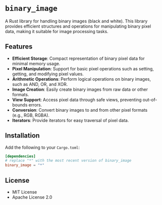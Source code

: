 # `binary_image`

A Rust library for handling binary images (black and white).
This library provides efficient structures and operations for
manipulating binary pixel data, making it suitable for image processing tasks.

## Features

- **Efficient Storage**: Compact representation of binary pixel data for minimal memory usage.
- **Pixel Manipulation**: Support for basic pixel operations such as setting, getting, and modifying pixel values.
- **Arithmetic Operations**: Perform logical operations on binary images, such as AND, OR, and XOR.
- **Image Creation**: Easily create binary images from raw data or other formats.
- **View Support**: Access pixel data through safe views, preventing out-of-bounds errors.
- **Conversion**: Convert binary images to and from other pixel formats (e.g., RGB, RGBA).
- **Iterators**: Provide iterators for easy traversal of pixel data.

## Installation

Add the following to your `Cargo.toml`:

```toml
[dependencies]
# replace "*" with the most recent version of binary_image
binary_image = "*"
```

## License

- MIT License
- Apache License 2.0
